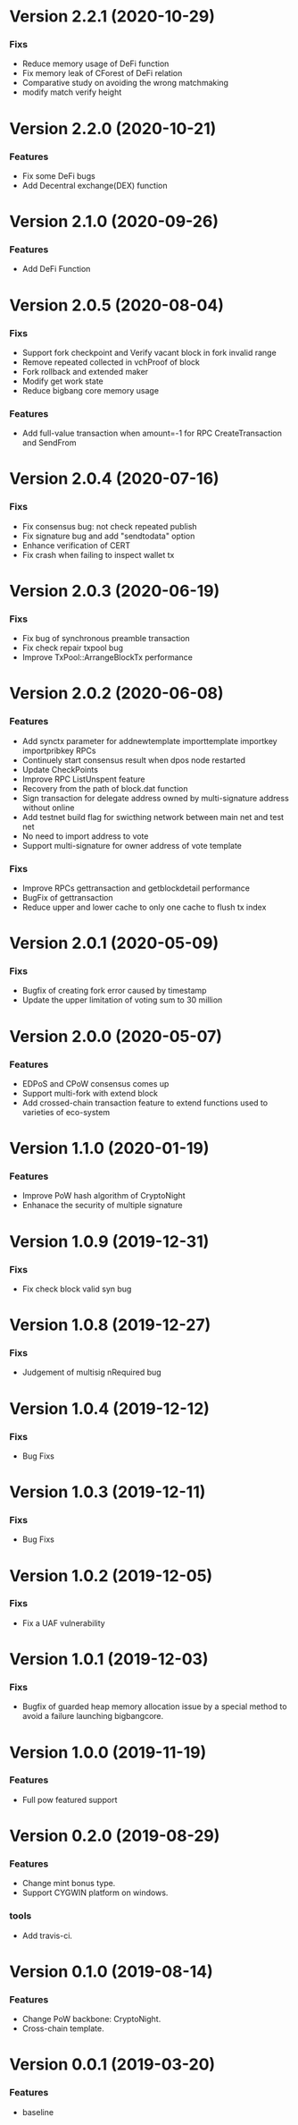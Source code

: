 # Version 2.2.1 (2020-10-29)

### Fixs

- Reduce memory usage of DeFi function
- Fix memory leak of CForest of DeFi relation
- Comparative study on avoiding the wrong matchmaking
- modify match verify height

# Version 2.2.0 (2020-10-21)

### Features
* Fix some DeFi bugs
* Add Decentral exchange(DEX) function

# Version 2.1.0 (2020-09-26)

### Features
* Add DeFi Function

# Version 2.0.5 (2020-08-04)

### Fixs
* Support fork checkpoint and Verify vacant block in fork invalid range
* Remove repeated collected in vchProof of block
* Fork rollback and extended maker
* Modify get work state
* Reduce bigbang core memory usage

### Features
* Add full-value transaction when amount=-1 for RPC CreateTransaction and SendFrom


# Version 2.0.4 (2020-07-16)

### Fixs
* Fix consensus bug: not check repeated publish
* Fix signature bug and add "sendtodata" option
* Enhance verification of CERT
* Fix crash when failing to inspect wallet tx

# Version 2.0.3 (2020-06-19)

### Fixs
* Fix bug of synchronous preamble transaction
* Fix check repair txpool bug
* Improve TxPool::ArrangeBlockTx performance


# Version 2.0.2 (2020-06-08)

### Features
* Add synctx parameter for addnewtemplate importtemplate importkey importpribkey RPCs
* Continuely start consensus result when dpos node restarted
* Update CheckPoints
* Improve RPC ListUnspent feature
* Recovery from the path of block.dat function
* Sign transaction for delegate address owned by multi-signature address without online
* Add testnet build flag for swicthing network between main net and test net
* No need to import address to vote
* Support multi-signature for owner address of vote template

### Fixs
* Improve RPCs gettransaction and getblockdetail performance
* BugFix of gettransaction
* Reduce upper and lower cache to only one cache to flush tx index

# Version 2.0.1 (2020-05-09)

### Fixs
* Bugfix of creating fork error caused by timestamp
* Update the upper limitation of voting sum to 30 million

# Version 2.0.0 (2020-05-07)

### Features
* EDPoS and CPoW consensus comes up
* Support multi-fork with extend block
* Add crossed-chain transaction feature to extend functions used to varieties of eco-system

# Version 1.1.0 (2020-01-19)

### Features
* Improve PoW hash algorithm of CryptoNight
* Enhanace the security of multiple signature


# Version 1.0.9 (2019-12-31)

### Fixs
* Fix check block valid syn bug


# Version 1.0.8 (2019-12-27)

### Fixs
* Judgement of multisig nRequired bug


# Version 1.0.4 (2019-12-12)

### Fixs
* Bug Fixs


# Version 1.0.3 (2019-12-11)

### Fixs
* Bug Fixs


# Version 1.0.2 (2019-12-05)

### Fixs
* Fix a UAF vulnerability

# Version 1.0.1 (2019-12-03)

### Fixs
* Bugfix of guarded heap memory allocation issue by a special method to avoid a failure launching bigbangcore.


# Version 1.0.0 (2019-11-19)

### Features
* Full pow featured support

# Version 0.2.0 (2019-08-29)

### Features
* Change mint bonus type.
* Support CYGWIN platform on windows.

### tools
* Add travis-ci.

# Version 0.1.0 (2019-08-14)

### Features
* Change PoW backbone: CryptoNight.
* Cross-chain template.

# Version 0.0.1 (2019-03-20)

### Features
* baseline
